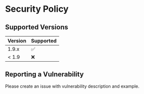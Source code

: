 # Security Policy

## Supported Versions

| Version | Supported          |
| ------- | ------------------ |
| 1.9.x   | :white_check_mark: |
| \< 1.9  | :x:                |

## Reporting a Vulnerability

Please create an issue with vulnerability description and example.
